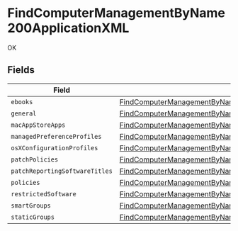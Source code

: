# FindComputerManagementByName200ApplicationXML

OK


## Fields

| Field                                                                                                                                                                               | Type                                                                                                                                                                                | Required                                                                                                                                                                            | Description                                                                                                                                                                         |
| ----------------------------------------------------------------------------------------------------------------------------------------------------------------------------------- | ----------------------------------------------------------------------------------------------------------------------------------------------------------------------------------- | ----------------------------------------------------------------------------------------------------------------------------------------------------------------------------------- | ----------------------------------------------------------------------------------------------------------------------------------------------------------------------------------- |
| `ebooks`                                                                                                                                                                            | [FindComputerManagementByName200ApplicationXMLEbooks](../../models/operations/findcomputermanagementbyname200applicationxmlebooks.md)[]                                             | :heavy_minus_sign:                                                                                                                                                                  | N/A                                                                                                                                                                                 |
| `general`                                                                                                                                                                           | [FindComputerManagementByName200ApplicationXMLGeneral](../../models/operations/findcomputermanagementbyname200applicationxmlgeneral.md)                                             | :heavy_minus_sign:                                                                                                                                                                  | N/A                                                                                                                                                                                 |
| `macAppStoreApps`                                                                                                                                                                   | [FindComputerManagementByName200ApplicationXMLMacAppStoreApps](../../models/operations/findcomputermanagementbyname200applicationxmlmacappstoreapps.md)[]                           | :heavy_minus_sign:                                                                                                                                                                  | N/A                                                                                                                                                                                 |
| `managedPreferenceProfiles`                                                                                                                                                         | [FindComputerManagementByName200ApplicationXMLManagedPreferenceProfiles](../../models/operations/findcomputermanagementbyname200applicationxmlmanagedpreferenceprofiles.md)[]       | :heavy_minus_sign:                                                                                                                                                                  | N/A                                                                                                                                                                                 |
| `osXConfigurationProfiles`                                                                                                                                                          | [FindComputerManagementByName200ApplicationXMLOsXConfigurationProfiles](../../models/operations/findcomputermanagementbyname200applicationxmlosxconfigurationprofiles.md)[]         | :heavy_minus_sign:                                                                                                                                                                  | N/A                                                                                                                                                                                 |
| `patchPolicies`                                                                                                                                                                     | [FindComputerManagementByName200ApplicationXMLPatchPolicies](../../models/operations/findcomputermanagementbyname200applicationxmlpatchpolicies.md)[]                               | :heavy_minus_sign:                                                                                                                                                                  | N/A                                                                                                                                                                                 |
| `patchReportingSoftwareTitles`                                                                                                                                                      | [FindComputerManagementByName200ApplicationXMLPatchReportingSoftwareTitles](../../models/operations/findcomputermanagementbyname200applicationxmlpatchreportingsoftwaretitles.md)[] | :heavy_minus_sign:                                                                                                                                                                  | N/A                                                                                                                                                                                 |
| `policies`                                                                                                                                                                          | [FindComputerManagementByName200ApplicationXMLPolicies](../../models/operations/findcomputermanagementbyname200applicationxmlpolicies.md)[]                                         | :heavy_minus_sign:                                                                                                                                                                  | N/A                                                                                                                                                                                 |
| `restrictedSoftware`                                                                                                                                                                | [FindComputerManagementByName200ApplicationXMLRestrictedSoftware](../../models/operations/findcomputermanagementbyname200applicationxmlrestrictedsoftware.md)[]                     | :heavy_minus_sign:                                                                                                                                                                  | N/A                                                                                                                                                                                 |
| `smartGroups`                                                                                                                                                                       | [FindComputerManagementByName200ApplicationXMLSmartGroups](../../models/operations/findcomputermanagementbyname200applicationxmlsmartgroups.md)[]                                   | :heavy_minus_sign:                                                                                                                                                                  | N/A                                                                                                                                                                                 |
| `staticGroups`                                                                                                                                                                      | [FindComputerManagementByName200ApplicationXMLStaticGroups](../../models/operations/findcomputermanagementbyname200applicationxmlstaticgroups.md)[]                                 | :heavy_minus_sign:                                                                                                                                                                  | N/A                                                                                                                                                                                 |
